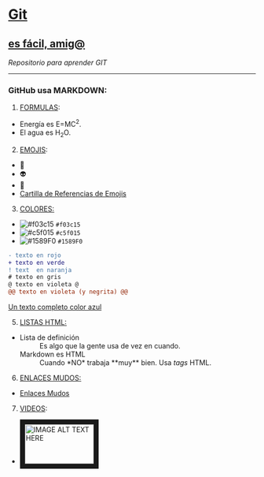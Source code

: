 
# [Git](https://github.com/oscarnmori/Aprende-Git/blob/master/README.md "")
## [es fácil, amig@](http:// "")

*Repositorio para aprender GIT*

---

### GitHub usa MARKDOWN:

1. <ins>FORMULAS</ins>:  
  - Energía es E=MC<sup>2</sup>.
  - El agua es H<sub>2</sub>O.

2. <ins>EMOJIS</ins>:  
  - :older_man:
  - :alien:
  - :rainbow:
  - [Cartilla de Referencias de Emojis](https://www.webfx.com/tools/emoji-cheat-sheet/)

3. <ins>COLORES<ins>:  

- ![#f03c15](https://via.placeholder.com/15/f03c15/000000?text=+) `#f03c15`
- ![#c5f015](https://via.placeholder.com/15/c5f015/000000?text=+) `#c5f015`
- ![#1589F0](https://via.placeholder.com/15/1589F0/000000?text=+) `#1589F0`

```diff
- texto en rojo
+ texto en verde
! text  en naranja
# texto en gris
@ texto en violeta @
@@ texto en violeta (y negrita) @@
```
<a class="text-gray-dark no-underline" href="#url">
  Un texto completo color azul
</a>


5. <ins>LISTAS HTML<ins>:

  - <dl>
    <dt>Lista de definición</dt>
    <dd>Es algo que la gente usa de vez en cuando.</dd>
    <dt>Markdown es HTML</dt>
    <dd>Cuando *NO* trabaja **muy** bien. Usa <em>tags</em> HTML.</dd>  
  </dl>

6. <ins>ENLACES MUDOS<ins>:

  - <a class="muted-link" href="#url">Enlaces Mudos</a>

7. <ins>VIDEOS</ins>:

  - <a href="https://www.youtube.com/watch?v=W0goZDxQ8EA" 
   target="_blank"><img src="https://banner2.cleanpng.com/20180824/xrj/kisspng-computer-icons-pro-git-portable-network-graphics-i-git-book-pro-git-app-app-5b80546c0b1311.5417567715351368760454.jpg" 
alt="IMAGE ALT TEXT HERE" width="140" height="80" border="10" /></a>



